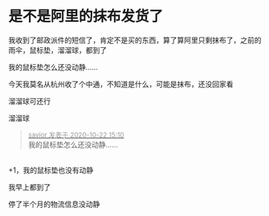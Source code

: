 # 是不是阿里的抹布发货了


我收到了邮政派件的短信了，肯定不是买的东西，算了算阿里只剩抹布了，之前的雨伞，鼠标垫，溜溜球，都到了

我的鼠标垫怎么还没动静……

今天我莫名从杭州收了个中通，不知道是什么，可能是抹布，还没回家看

溜溜球可还行<img src="static/image/smiley/default/titter.gif" smilieid="9" border="0" alt="" />

溜溜球<img src="static/image/smiley/default/lol.gif" smilieid="12" border="0" alt="" /><img src="static/image/smiley/default/lol.gif" smilieid="12" border="0" alt="" /><img id="aimg_b9lyE" onclick="zoom(this, this.src, 0, 0, 0)" class="zoom" src="https://cdn.jsdelivr.net/gh/hishis/forum-master/public/images/patch.gif" onmouseover="img_onmouseoverfunc(this)" onload="thumbImg(this)" border="0" alt="" />

<div class="quote"><blockquote><font size="2"><a href="https://www.hostloc.com/forum.php?mod=redirect&amp;goto=findpost&amp;pid=9336133&amp;ptid=757167" target="_blank"><font color="#999999">savior 发表于 2020-10-22 15:10</font></a></font><br />
我的鼠标垫怎么还没动静……</blockquote></div><br />
+1，我的鼠标垫也没有动静

我早上都到了<img id="aimg_iL572" onclick="zoom(this, this.src, 0, 0, 0)" class="zoom" src="https://cdn.jsdelivr.net/gh/hishis/forum-master/public/images/patch.gif" onmouseover="img_onmouseoverfunc(this)" onload="thumbImg(this)" border="0" alt="" />

停了半个月的物流信息没动静
